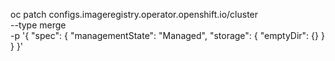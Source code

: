 oc patch configs.imageregistry.operator.openshift.io/cluster \
  --type merge \
  -p '{
    "spec": {
      "managementState": "Managed",
      "storage": {
        "emptyDir": {}
      }
    }
  }'
